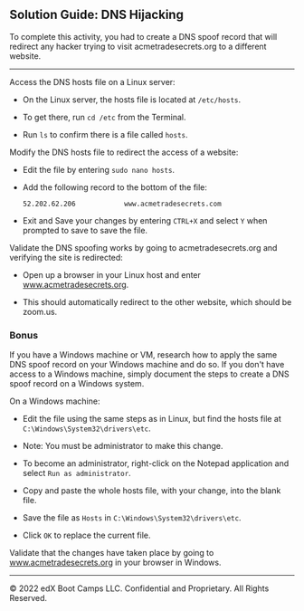 
## Solution Guide: DNS Hijacking 

To complete this activity, you had to create a DNS spoof record that will redirect any hacker trying to visit acmetradesecrets.org to a different website.

--- 

Access the DNS hosts file on a Linux server:

- On the Linux server, the hosts file is located at `/etc/hosts`.

- To get there, run `cd /etc` from the Terminal.

- Run `ls` to confirm there is a file called `hosts`.

Modify the DNS hosts file to redirect the access of a website:

- Edit the file by entering  `sudo nano hosts`.

- Add the following record to the bottom of the file:

    `52.202.62.206            www.acmetradesecrets.com`

- Exit and Save your changes by entering `CTRL+X` and select `Y` when prompted to save to save the file.

Validate the DNS spoofing works by going to acmetradesecrets.org and verifying the site is redirected:


- Open up a browser in your Linux host and enter www.acmetradesecrets.org.

- This should automatically redirect to the other website, which should be zoom.us.

### Bonus

If you have a Windows machine or VM, research how to apply the same DNS spoof record on your Windows machine and do so. If you don't have access to a Windows machine, simply document the steps to create a DNS spoof record on a Windows system.
 
On a Windows machine:

- Edit the file using the same steps as in Linux, but find the hosts file at
`C:\Windows\System32\drivers\etc`. 

- Note: You must be administrator to make this change. 

- To become an administrator, right-click on the Notepad application and select `Run as administrator`.

- Copy and paste the whole hosts file, with your change, into the blank file.

- Save the file as `Hosts` in `C:\Windows\System32\drivers\etc`.

 - Click `OK` to replace the current file.

Validate that the changes have taken place by going to www.acmetradesecrets.org in your browser in Windows.

---
© 2022 edX Boot Camps LLC. Confidential and Proprietary. All Rights Reserved.
